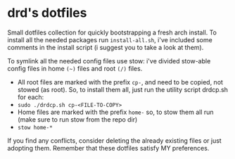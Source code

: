 # drd's dotfiles

Small dotfiles collection for quickly bootstrapping a fresh arch install.
To install all the needed packages run `install-all.sh`, i've included some comments in the install script (i suggest you to take a look at them).

To symlink all the needed config files use stow: i've divided stow-able config files in home `(~)` files and root `(/)` files.

* All root files are marked with the prefix `cp-`, and need to be copied, not stowed (as root). So, to install them all, just run the utility script drdcp.sh for each: 
* `sudo ./drdcp.sh cp-<FILE-TO-COPY>`
* Home files are marked with the prefix `home-` so, to stow them all run (make sure to run stow from the repo dir)
* `stow home-*` 

If you find any conflicts, consider deleting the already existing files or just adopting them. Remember that these dotfiles satisfy MY preferences.
